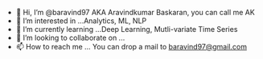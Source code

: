 - 👋 Hi, I’m @baravind97 AKA Aravindkumar Baskaran, you can call me AK
- 👀 I’m interested in ...Analytics, ML, NLP
- 🌱 I’m currently learning ...Deep Learning, Mutli-variate Time Series
- 💞️ I’m looking to collaborate on ...
- 📫 How to reach me ... You can drop a mail to baravind97@gmail.com

<!---
baravind97/baravind97 is a ✨ special ✨ repository because its `README.md` (this file) appears on your GitHub profile.
You can click the Preview link to take a look at your changes.
--->
